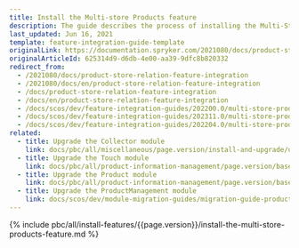 ```yaml
---
title: Install the Multi-store Products feature
description: The guide describes the process of installing the Multi-Store Products into your project.
last_updated: Jun 16, 2021
template: feature-integration-guide-template
originalLink: https://documentation.spryker.com/2021080/docs/product-store-relation-feature-integration
originalArticleId: 625314d9-d6db-4e00-aa39-9dfc8b820332
redirect_from:
  - /2021080/docs/product-store-relation-feature-integration
  - /2021080/docs/en/product-store-relation-feature-integration
  - /docs/product-store-relation-feature-integration
  - /docs/en/product-store-relation-feature-integration
  - /docs/scos/dev/feature-integration-guides/202200.0/multi-store-products-feature-integration.html
  - /docs/scos/dev/feature-integration-guides/202311.0/multi-store-products-feature-integration.html
  - /docs/scos/dev/feature-integration-guides/202204.0/multi-store-products-feature-integration.html
related:
  - title: Upgrade the Collector module
    link: docs/pbc/all/miscellaneous/page.version/install-and-upgrade/upgrade-modules/upgrade-the-collector-module.html
  - title: Upgrade the Touch module
    link: docs/pbc/all/product-information-management/page.version/base-shop/install-and-upgrade/upgrade-modules/upgrade-the-touch-module.html
  - title: Upgrade the Product module
    link: docs/pbc/all/product-information-management/page.version/base-shop/install-and-upgrade/upgrade-modules/upgrade-the-product-module
  - title: Upgrade the ProductManagement module
    link: docs/scos/dev/module-migration-guides/migration-guide-productmanagement.html
---
```


{% include pbc/all/install-features/{{page.version}}/install-the-multi-store-products-feature.md %} <!-- To edit, see /_includes/pbc/all/install-features/202204.0/install-the-multi-store-products-feature.md -->
